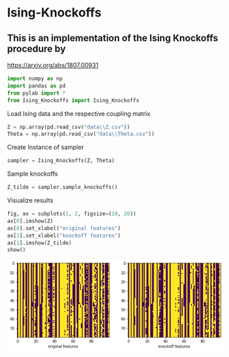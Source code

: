 # Ising-Knockoffs
## This is an implementation of the Ising Knockoffs procedure by
https://arxiv.org/abs/1807.00931


```python
import numpy as np
import pandas as pd
from pylab import *
from Ising_Knockoffs import Ising_Knockoffs
```

Load Ising data and the respective coupling matrix


```python
Z = np.array(pd.read_csv("data\\Z.csv"))
Theta = np.array(pd.read_csv("data\\Theta.csv"))
```

Create Instance of sampler


```python
sampler = Ising_Knockoffs(Z, Theta)
```

Sample knockoffs


```python
Z_tilde = sampler.sample_knockoffs()
```

Visualize results


```python
fig, ax = subplots(1, 2, figsize=(10, 20))
ax[0].imshow(Z)
ax[0].set_xlabel("original features")
ax[1].set_xlabel("knockoff features")
ax[1].imshow(Z_tilde)
show()
```


![png](output_8_0.png)


